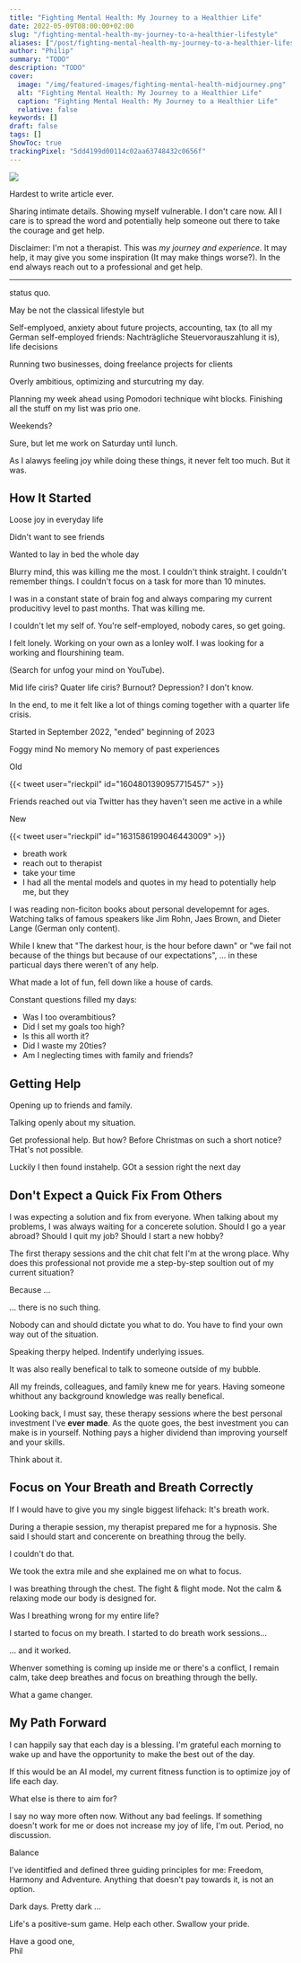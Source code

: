 ```yaml
---
title: "Fighting Mental Health: My Journey to a Healthier Life"
date: 2022-05-09T08:00:00+02:00
slug: "/fighting-mental-health-my-journey-to-a-healthier-lifestyle"
aliases: ["/post/fighting-mental-health-my-journey-to-a-healthier-lifestyle"]
author: "Philip"
summary: "TODO"
description: "TODO"
cover:
  image: "/img/featured-images/fighting-mental-health-midjourney.png"
  alt: "Fighting Mental Health: My Journey to a Healthier Life"
  caption: "Fighting Mental Health: My Journey to a Healthier Life"
  relative: false
keywords: []
draft: false
tags: []
ShowToc: true
trackingPixel: "5dd4199d00114c02aa63748432c0656f"
---
```


![](/img/mental-health/mental-health-men-sitting.png#center)

Hardest to write article ever.

Sharing intimate details. Showing myself vulnerable. I don't care now. All I care is to spread the word and potentially help someone out there to take the courage and get help.

Disclaimer: I'm not a therapist. This was _my journey and experience_. It may help, it may give you some inspiration (It may make things worse?). In the end always reach out to a professional and get help.

---

status quo.

May be not the classical lifestyle but

Self-emplyoed, anxiety about future projects, accounting, tax (to all my German self-employed friends: Nachträgliche Steuervorauszahlung it is), life decisions

Running two businesses, doing freelance projects for clients

Overly ambitious, optimizing and sturcutring my day.

Planning my week ahead using Pomodori technique wiht blocks. Finishing all the stuff on my list was prio one.

Weekends?

Sure, but let me work on Saturday until lunch.

As I alawys feeling joy while doing these things, it never felt too much. But it was.



## How It Started

Loose joy in everyday life

Didn't want to see friends

Wanted to lay in bed the whole day

Blurry mind, this was killing me the most. I couldn't think straight. I couldn't remember things. I couldn't focus on a task for more than 10 minutes.

I was in a constant state of brain fog and always comparing my current producitivy level to past months. That was killing me.

I couldn't let my self of. You're self-employed, nobody cares, so get going.

I felt lonely. Working on your own as a lonley wolf. I was looking for a working and flourshining team.

(Search for unfog your mind on YouTube).

Mid life ciris? Quater life ciris? Burnout? Depression? I don't know.

In the end, to me it felt like a lot of things coming together with a quarter life crisis.

Started in September 2022, "ended" beginning of 2023

Foggy mind
No memory
No memory of past experiences

Old

{{< tweet user="rieckpil" id="1604801390957715457" >}}

Friends reached out via Twitter has they haven't seen me active in a while



New

{{< tweet user="rieckpil" id="1631586199046443009" >}}


- breath work
- reach out to therapist
- take your time
- I had all the mental models and quotes in my head to potentially help me, but they

I was reading non-ficiton books about personal developemnt for ages. Watching talks of famous speakers like Jim Rohn, Jaes Brown, and Dieter Lange (German only content).

While I knew that "The darkest hour, is the hour before dawn" or "we fail not because of the things but because of our expectations", ... in these particual days there weren't of any help.

What made a lot of fun, fell down like a house of cards.

Constant questions filled my days:

- Was I too overambitious?
- Did I set my goals too high?
- Is this all worth it?
- Did I waste my 20ties?
- Am I neglecting times with family and friends?


## Getting Help

Opening up to friends and family.

Talking openly about my situation.

Get professional help. But how? Before Christmas on such a short notice? THat's not possible.

Luckily I then found instahelp. GOt a session right the next day


## Don't Expect a Quick Fix From Others

I was expecting a solution and fix from everyone. When talking about my problems, I was always waiting for a concerete solution. Should I go a year abroad? Should I quit my job? Should I start a new hobby?

The first therapy sessions and the chit chat felt I'm at the wrong place. Why does this professional not provide me a step-by-step soultion out of my current situation?

Because ...

... there is no such thing.

Nobody can and should dictate you what to do. You have to find your own way out of the situation.

Speaking therpy helped. Indentify underlying issues.

It was also really benefical to talk to someone outside of my bubble.

All my freinds, colleagues, and family knew me for years. Having someone whithout any background knowledge was really benefical.

Looking back, I must say, these therapy sessions where the best personal investment I've **ever made**. As the quote goes, the best investment you can make is in yourself. Nothing pays a higher dividend than improving yourself and your skills.

Think about it.

## Focus on Your Breath and Breath Correctly

If I would have to give you my single biggest lifehack: It's breath work.

During a therapie session, my therapist prepared me for a hypnosis. She said I should start and concerente on breathing throug the belly.

I couldn't do that.

We took the extra mile and she explained me on what to focus.

I was breathing through the chest. The fight & flight mode. Not the calm & relaxing mode our body is designed for.

Was I breathing wrong for my entire life?

I started to focus on my breath. I started to do breath work sessions...

... and it worked.

Whenver something is coming up inside me or there's a conflict, I remain calm, take deep breathes and focus on breathing through the belly.

What a game changer.

## My Path Forward

I can happily say that each day is a blessing. I'm grateful each morning to wake up and have the opportunity to make the best out of the day.

If this would be an AI model, my current fitness function is to optimize joy of life each day.

What else is there to aim for?

I say no way more often now. Without any bad feelings. If something doesn't work for me or does not increase my joy of life, I'm out. Period, no discussion.

Balance

I've identitfied and defined three guiding principles for me: Freedom, Harmony and Adventure. Anything that doesn't pay towards it, is not an option.



Dark days. Pretty dark ...

Life's a positive-sum game. Help each other. Swallow your pride.

Have a good one,\
Phil
